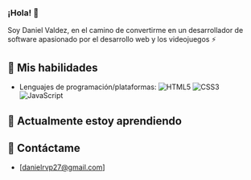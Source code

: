 ### ¡Hola! 👋

Soy Daniel Valdez, en el camino de convertirme en un desarrollador de software apasionado por el desarrollo web y los videojuegos ⚡

## 🚀 Mis habilidades


- Lenguajes de programación/plataformas:
  ![HTML5](https://img.shields.io/badge/HTML5-E34F26?style=for-the-badge&logo=html5&logoColor=orange)
  ![CSS3](https://img.shields.io/badge/CSS3-1572B6?style=for-the-badge&logo=css3&logoColor=blue)
  ![JavaScript](https://img.shields.io/badge/JavaScript-F7DF1E?style=for-the-badge&logo=javascript&logoColor=black)  

## 🌱 Actualmente estoy aprendiendo


## 💬 Contáctame

- [danielrvp27@gmail.com]


<!--
**DanielVldz/DanielVldz** is a ✨ _special_ ✨ repository because its `README.md` (this file) appears on your GitHub profile.

Here are some ideas to get you started:

- 🔭 I’m currently working on ...
- 🌱 I’m currently learning ...
- 👯 I’m looking to collaborate on ...
- 🤔 I’m looking for help with ...
- 💬 Ask me about ...
- 📫 How to reach me: ...
- 😄 Pronouns: ...
- ⚡ Fun fact: ...
-->
